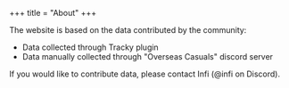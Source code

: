 +++
title = "About"
+++

The website is based on the data contributed by the community:  

- Data collected through Tracky plugin
- Data manually collected through "Overseas Casuals" discord server

If you would like to contribute data, please contact Infi (@infi on Discord).  

